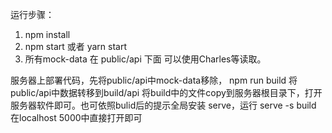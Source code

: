 运行步骤：
1. npm install
2. npm start 或者 yarn start
3. 所有mock-data 在 public/api 下面 可以使用Charles等读取。

服务器上部署代码，先将public/api中mock-data移除，
npm run build
将public/api中数据转移到build/api
将build中的文件copy到服务器根目录下，打开服务器软件即可。也可依照bulid后的提示全局安装 serve，运行 serve -s build 
在localhost 5000中直接打开即可

